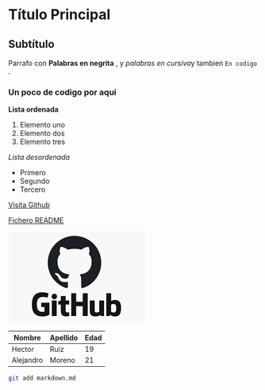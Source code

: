# Título Principal

## Subtítulo

Parrafo con **Palabras en negrita** , y *palabras en cursiva*y tambien `En codigo` .

### Un poco de codigo por aqui

**Lista ordenada**

1. Elemento uno
2. Elemento dos
3. Elemento tres

*Lista desordenada*
- Primero
- Segundo 
- Tercero

[Visita Github](https://github.com/Freitas04?tab=repositories)

[Fichero README](README.md)

![Imagen](githuib.png)

|  Nombre   |  Apellido  |  Edad  |
|---------- |------------|--------|
|  Hector   |    Ruiz    |   19   |
| Alejandro |	Moreno   |   21   |

```bash
git add markdown.md
